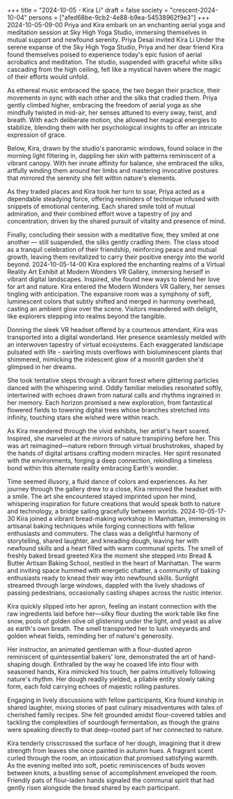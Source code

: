 +++
title = "2024-10-05 - Kira Li"
draft = false
society = "crescent-2024-10-04"
persons = ["afed68be-9cb2-4e88-b9ea-54538962f9e3"]
+++
2024-10-05-09-00
Priya and Kira embark on an enchanting aerial yoga and meditation session at Sky High Yoga Studio, immersing themselves in mutual support and newfound serenity.
Priya Desai invited Kira Li
Under the serene expanse of the Sky High Yoga Studio, Priya and her dear friend Kira found themselves poised to experience today's epic fusion of aerial acrobatics and meditation. The studio, suspended with graceful white silks cascading from the high ceiling, felt like a mystical haven where the magic of their efforts would unfold.

As ethereal music embraced the space, the two began their practice, their movements in sync with each other and the silks that cradled them. Priya gently climbed higher, embracing the freedom of aerial yoga as she mindfully twisted in mid-air, her senses attuned to every sway, twist, and breath. With each deliberate motion, she allowed her magical energies to stabilize, blending them with her psychological insights to offer an intricate expression of grace.

Below, Kira, drawn by the studio's panoramic windows, found solace in the morning light filtering in, dappling her skin with patterns reminiscent of a vibrant canopy. With her innate affinity for balance, she embraced the silks, artfully winding them around her limbs and mastering invocative postures that mirrored the serenity she felt within nature's elements.

As they traded places and Kira took her turn to soar, Priya acted as a dependable steadying force, offering reminders of technique infused with snippets of emotional centering. Each shared smile told of mutual admiration, and their combined effort wove a tapestry of joy and concentration, driven by the shared pursuit of vitality and presence of mind.

Finally, concluding their session with a meditative flow, they smiled at one another — still suspended, the silks gently cradling them. The class stood as a tranquil celebration of their friendship, reinforcing peace and mutual growth, leaving them revitalized to carry their positive energy into the world beyond.
2024-10-05-14-00
Kira explored the enchanting realms of a Virtual Reality Art Exhibit at Modern Wonders VR Gallery, immersing herself in vibrant digital landscapes. Inspired, she found new ways to blend her love for art and nature.
Kira entered the Modern Wonders VR Gallery, her senses tingling with anticipation. The expansive room was a symphony of soft, luminescent colors that subtly shifted and merged in harmony overhead, casting an ambient glow over the scene. Visitors meandered with delight, like explorers stepping into realms beyond the tangible. 

Donning the sleek VR headset offered by a courteous attendant, Kira was transported into a digital wonderland. Her presence seamlessly melded with an interwoven tapestry of virtual ecosystems. Each exaggerated landscape pulsated with life - swirling mists overflows with bioluminescent plants that shimmered, mimicking the iridescent glow of a moonlit garden she'd glimpsed in her dreams.

She took tentative steps through a vibrant forest where glittering particles danced with the whispering wind. Oddly familiar melodies resonated softly, intertwined with echoes drawn from natural calls and rhythms ingrained in her memory. Each horizon promised a new exploration, from fantastical flowered fields to towering digital trees whose branches stretched into infinity, touching stars she wished were within reach.

As Kira meandered through the vivid exhibits, her artist's heart soared. Inspired, she marveled at the mirrors of nature transpiring before her. This was art reimagined—nature reborn through virtual brushstrokes, shaped by the hands of digital artisans crafting modern miracles. Her spirit resonated with the environments, forging a deep connection, rekindling a timeless bond within this alternate reality embracing Earth's wonder.

Time seemed illusory, a fluid dance of colors and experiences. As her journey through the gallery drew to a close, Kira removed the headset with a smile. The art she encountered stayed imprinted upon her mind, whispering inspiration for future creations that would speak both to nature and technology, a bridge sailing gracefully between worlds.
2024-10-05-17-30
Kira joined a vibrant bread-making workshop in Manhattan, immersing in artisanal baking techniques while forging connections with fellow enthusiasts and commuters. The class was a delightful harmony of storytelling, shared laughter, and kneading dough, leaving her with newfound skills and a heart filled with warm communal spirits.
The smell of freshly baked bread greeted Kira the moment she stepped into Bread & Butter Artisan Baking School, nestled in the heart of Manhattan. The warm and inviting space hummed with energetic chatter, a community of baking enthusiasts ready to knead their way into newfound skills. Sunlight streamed through large windows, dappled with the lively shadows of passing pedestrians, occasionally casting shapes across the rustic interior.

Kira quickly slipped into her apron, feeling an instant connection with the raw ingredients laid before her—silky flour dusting the work table like fine snow, pools of golden olive oil glistening under the light, and yeast as alive as earth's own breath. The smell transported her to lush vineyards and golden wheat fields, reminding her of nature's generosity.

Her instructor, an animated gentleman with a flour-dusted apron reminiscent of quintessential bakers' lore, demonstrated the art of hand-shaping dough. Enthralled by the way he coaxed life into flour with seasoned hands, Kira mimicked his touch, her palms intuitively following nature's rhythm. Her dough readily yielded, a pliable entity slowly taking form, each fold carrying echoes of majestic rolling pastures.

Engaging in lively discussions with fellow participants, Kira found kinship in shared laughter, mixing stories of past culinary misadventures with tales of cherished family recipes. She felt grounded amidst flour-covered tables and tackling the complexities of sourdough fermentation, as though the grains were speaking directly to that deep-rooted part of her connected to nature.

Kira tenderly crisscrossed the surface of her dough, imagining that it drew strength from leaves she once painted in autumn hues. A fragrant scent curled through the room, an intoxication that promised satisfying warmth. As the evening melted into soft, poetic reminiscences of buds woven between knots, a bustling sense of accomplishment enveloped the room. Friendly pats of flour-laden hands signaled the communal spirit that had gently risen alongside the bread shared by each participant.
